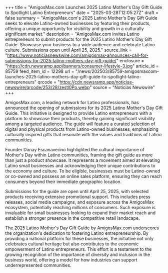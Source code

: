 +++
title = "AmigosMax.com Launches 2025 Latino Mother's Day Gift Guide to Spotlight Latino Entrepreneurs"
date = "2025-03-28T12:05:27Z"
draft = false
summary = "AmigosMax.com's 2025 Latino Mother's Day Gift Guide seeks to elevate Latino-owned businesses by featuring their products, offering a unique opportunity for visibility and growth in a culturally significant market."
description = "AmigosMax.com invites Latino entrepreneurs to submit products for the 2025 Latino Mother’s Day Gift Guide. Showcase your business to a wide audience and celebrate Latino culture. Submissions open until April 25, 2025."
source_link = "https://www.noticiasnewswire.com/amigosmax-announces-call-for-submissions-for-2025-latino-mothers-day-gift-guide/"
enclosure = "https://cdn.newsramp.app/banners/consumer-lifestyle-3.jpg"
article_id = 85759
feed_item_id = 12298
url = "/news/202503/85759-amigosmaxcom-launches-2025-latino-mothers-day-gift-guide-to-spotlight-latino-entrepreneurs"
qrcode = "https://cdn.newsramp.app/noticias-newswire/qrcode/253/28/zestl0Po.webp"
source = "Noticias Newswire"
+++

<p>AmigosMax.com, a leading network for Latino professionals, has announced the opening of submissions for its 2025 Latino Mother's Day Gift Guide. This initiative is designed to provide Latino entrepreneurs with a platform to showcase their products, thereby gaining significant visibility among a targeted audience. The guide will feature a curated selection of digital and physical products from Latino-owned businesses, emphasizing culturally inspired gifts that resonate with the values and traditions of Latino communities.</p><p>Founder Danay Escanaverino highlighted the cultural importance of Mother's Day within Latino communities, framing the gift guide as more than just a product showcase. It represents a movement aimed at elevating Latino small businesses and acknowledging their unique contributions to the economy and culture. To be eligible, businesses must be Latino-owned or co-owned and possess an online sales platform, ensuring they can reach consumers beyond their immediate geographic location.</p><p>Submissions for the guide are open until April 25, 2025, with selected products receiving extensive promotional support. This includes press releases, social media campaigns, and exposure across the AmigosMax ecosystem, potentially reaching millions of consumers. Such exposure is invaluable for small businesses looking to expand their market reach and establish a stronger presence in the competitive retail landscape.</p><p>The 2025 Latino Mother's Day Gift Guide by AmigosMax.com underscores the organization's dedication to fostering Latino entrepreneurship. By providing a national platform for these businesses, the initiative not only celebrates cultural heritage but also contributes to the economic empowerment of Latino entrepreneurs. This effort is a testament to the growing recognition of the importance of diversity and inclusion in the business world, offering a model for how industries can support underrepresented communities.</p>